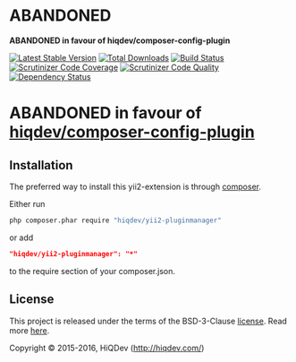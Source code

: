 ABANDONED
=========

**ABANDONED in favour of hiqdev/composer-config-plugin**

[![Latest Stable Version](https://poser.pugx.org/hiqdev/yii2-pluginmanager/v/stable)](https://packagist.org/packages/hiqdev/yii2-pluginmanager)
[![Total Downloads](https://poser.pugx.org/hiqdev/yii2-pluginmanager/downloads)](https://packagist.org/packages/hiqdev/yii2-pluginmanager)
[![Build Status](https://img.shields.io/travis/hiqdev/yii2-pluginmanager.svg)](https://travis-ci.org/hiqdev/yii2-pluginmanager)
[![Scrutinizer Code Coverage](https://img.shields.io/scrutinizer/coverage/g/hiqdev/yii2-pluginmanager.svg)](https://scrutinizer-ci.com/g/hiqdev/yii2-pluginmanager/)
[![Scrutinizer Code Quality](https://img.shields.io/scrutinizer/g/hiqdev/yii2-pluginmanager.svg)](https://scrutinizer-ci.com/g/hiqdev/yii2-pluginmanager/)
[![Dependency Status](https://www.versioneye.com/php/hiqdev:yii2-pluginmanager/dev-master/badge.svg)](https://www.versioneye.com/php/hiqdev:yii2-pluginmanager/dev-master)

ABANDONED in favour of [hiqdev/composer-config-plugin](https://github.com/hiqdev/composer-config-plugin)
=================

## Installation

The preferred way to install this yii2-extension is through [composer](http://getcomposer.org/download/).

Either run

```sh
php composer.phar require "hiqdev/yii2-pluginmanager"
```

or add

```json
"hiqdev/yii2-pluginmanager": "*"
```

to the require section of your composer.json.

## License

This project is released under the terms of the BSD-3-Clause [license](LICENSE).
Read more [here](http://choosealicense.com/licenses/bsd-3-clause).

Copyright © 2015-2016, HiQDev (http://hiqdev.com/)
